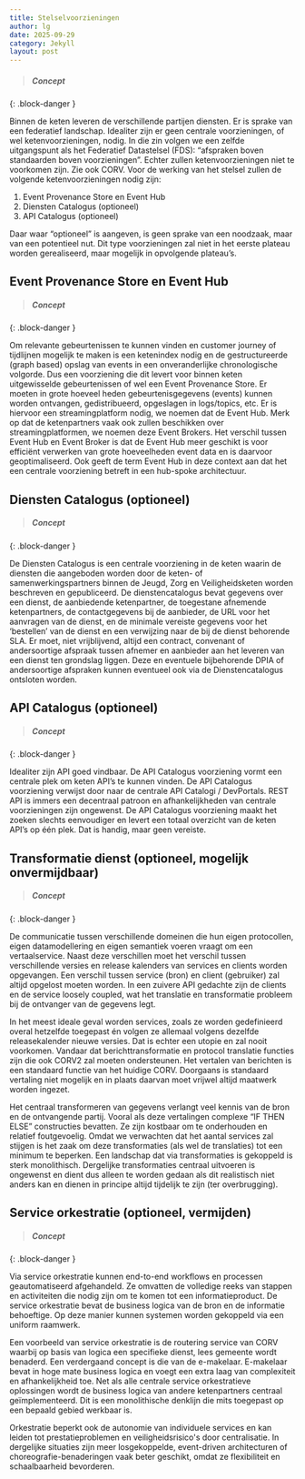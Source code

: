 ```yaml
---
title: Stelselvoorzieningen
author: lg
date: 2025-09-29
category: Jekyll
layout: post
---
```


> ##### Concept
{: .block-danger }

Binnen de keten leveren de verschillende partijen diensten. Er is sprake van een federatief landschap. Idealiter zijn er geen centrale voorzieningen, of wel ketenvoorzieningen, nodig. In die zin volgen we een zelfde uitgangspunt als het Federatief Datastelsel (FDS): “afspraken boven standaarden boven voorzieningen”. Echter zullen ketenvoorzieningen niet te voorkomen zijn. Zie ook CORV. Voor de werking van het stelsel zullen de volgende ketenvoorzieningen nodig zijn:
1. Event Provenance Store en Event Hub
2. Diensten Catalogus (optioneel)
3. API Catalogus (optioneel)

Daar waar “optioneel” is aangeven, is geen sprake van een noodzaak, maar van een potentieel nut. Dit type voorzieningen zal niet in het eerste plateau worden gerealiseerd, maar mogelijk in opvolgende plateau’s. 


Event Provenance Store en Event Hub
-------------

> ##### Concept
{: .block-danger }

Om relevante gebeurtenissen te kunnen vinden en customer journey of tijdlijnen mogelijk te maken is een ketenindex nodig en de gestructureerde (graph based) opslag van events in een onveranderlijke chronologische volgorde. Dus een voorziening die dit levert voor binnen keten uitgewisselde gebeurtenissen of wel een Event Provenance Store. Er moeten in grote hoeveel heden gebeurtenisgegevens (events) kunnen worden ontvangen, gedistribueerd, opgeslagen in logs/topics, etc. Er is hiervoor een streamingplatform nodig, we noemen dat de Event Hub. Merk op dat de ketenpartners vaak ook zullen beschikken over streamingplatformen, we noemen deze Event Brokers. Het verschil tussen Event Hub en Event Broker is dat de Event Hub meer geschikt is voor efficiënt verwerken van grote hoeveelheden event data en is daarvoor geoptimaliseerd. Ook geeft de term Event Hub in deze context aan dat het een centrale voorziening betreft in een hub-spoke architectuur.


Diensten Catalogus (optioneel)
-------------

> ##### Concept
{: .block-danger }

De Diensten Catalogus is een centrale voorziening in de keten waarin de diensten die aangeboden worden door de keten- of samenwerkingspartners binnen de Jeugd, Zorg en Veiligheidsketen worden beschreven en gepubliceerd. De dienstencatalogus bevat gegevens over een dienst, de aanbiedende ketenpartner, de toegestane afnemende ketenpartners, de contactgegevens bij de aanbieder, de URL voor het aanvragen van de dienst, en de minimale vereiste gegevens voor het ‘bestellen’ van de dienst en een verwijzing naar de bij de dienst behorende SLA. Er moet, niet vrijblijvend, altijd een contract, convenant of andersoortige afspraak tussen afnemer en aanbieder aan het leveren van een dienst ten grondslag liggen. Deze en eventuele bijbehorende DPIA of andersoortige afspraken kunnen eventueel ook via de Dienstencatalogus ontsloten worden.


API Catalogus (optioneel)
-------------

> ##### Concept
{: .block-danger }

Idealiter zijn API goed vindbaar. De API Catalogus voorziening vormt een centrale plek om keten API’s te kunnen vinden. De API Catalogus voorziening verwijst door naar de centrale API Catalogi / DevPortals. REST API is immers een decentraal patroon en afhankelijkheden van centrale voorzieningen zijn ongewenst. De API Catalogus voorziening maakt het zoeken slechts eenvoudiger en levert een totaal overzicht van de keten API’s op één plek. Dat is handig, maar geen vereiste.


Transformatie dienst (optioneel, mogelijk onvermijdbaar)
-------------

> ##### Concept
{: .block-danger }

De communicatie tussen verschillende domeinen die hun eigen protocollen, eigen datamodellering en eigen semantiek voeren vraagt om een vertaalservice. Naast deze verschillen moet het verschil tussen verschillende versies en release kalenders van services en clients worden opgevangen. Een verschil tussen service (bron) en client (gebruiker) zal altijd opgelost moeten worden. In een zuivere API gedachte zijn de clients en de service loosely coupled, wat het translatie en transformatie probleem bij de ontvanger van de gegevens legt. 

In het meest ideale geval worden services, zoals ze worden gedefinieerd overal hetzelfde toegepast én volgen ze allemaal volgens dezelfde releasekalender nieuwe versies. Dat is echter een utopie en zal nooit voorkomen. Vandaar dat berichttransformatie en protocol translatie functies zijn die ook CORV2 zal moeten ondersteunen. Het vertalen van berichten is een standaard functie van het huidige CORV. Doorgaans is standaard vertaling niet mogelijk en in plaats daarvan moet vrijwel altijd maatwerk worden ingezet. 

Het centraal transformeren van gegevens verlangt veel kennis van de bron en de ontvangende partij. Vooral als deze vertalingen complexe “IF THEN ELSE” constructies bevatten. Ze zijn kostbaar om te onderhouden en relatief foutgevoelig. Omdat we verwachten dat het aantal services zal stijgen is het zaak om deze transformaties (als wel de translaties) tot een minimum te beperken. Een landschap dat via transformaties is gekoppeld is sterk monolithisch. Dergelijke transformaties centraal uitvoeren is ongewenst en dient dus alleen te worden gedaan als dit realistisch niet anders kan en dienen in principe altijd tijdelijk te zijn (ter overbrugging).


Service orkestratie (optioneel, vermijden)
-------------

> ##### Concept
{: .block-danger }

Via service orkestratie kunnen end-to-end workflows en processen geautomatiseerd afgehandeld. Ze omvatten de volledige reeks van stappen en activiteiten die nodig zijn om te komen tot een informatieproduct. De service orkestratie bevat de business logica van de bron en de informatie behoeftige. Op deze manier kunnen systemen worden gekoppeld via een uniform raamwerk. 

Een voorbeeld van service orkestratie is de routering service van CORV waarbij op basis van logica een specifieke dienst, lees gemeente wordt benaderd. Een verdergaand concept is die van de e-makelaar. E-makelaar bevat in hoge mate business logica en voegt een extra laag van complexiteit en afhankelijkheid toe. Net als alle centrale service orkestratieve oplossingen wordt de business logica van andere ketenpartners centraal geïmplementeerd. Dit is een monolithische denklijn die mits toegepast op een bepaald gebied werkbaar is. 

Orkestratie beperkt ook de autonomie van individuele services en kan leiden tot prestatieproblemen en veiligheidsrisico's door centralisatie. In dergelijke situaties zijn meer losgekoppelde, event-driven architecturen of choreografie-benaderingen vaak beter geschikt, omdat ze flexibiliteit en schaalbaarheid bevorderen.




